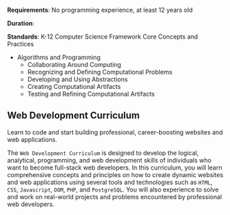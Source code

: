 **Requirements**: No programming experience, at least 12 years old

**Duration**: 

**Standards**: K-12 Computer Science Framework Core Concepts and Practices
* Algorithms and Programming
  - Collaborating Around Computing
  - Recognizing and Defining Computational Problems
  - Developing and Using Abstractions
  - Creating Computational Artifacts
  - Testing and Refining Computational Artifacts

## Web Development Curriculum

Learn to code and start building professional, career-boosting websites and web applications.

The `Web Development Curriculum` is designed to develop the logical, analytical, programming, and web development skills of individuals who want to become full-stack web developers. In this curriculum, you will learn comprehensive concepts and principles on how to create dynamic websites and web applications using several tools and technologies such as `HTML`, `CSS`, `Javascript`, `DOM`, `PHP`, and `PostgreSQL`. You will also experience to solve and work on real-world projects and problems encountered by professional web developers.

